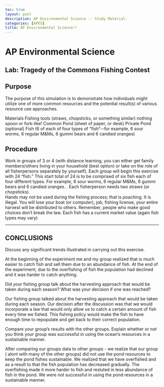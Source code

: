 ```yaml
---
toc: true
layout: post
description: AP Environmental Science -- Study Material.
categories: [APES]
title: AP Environmental Science!!
---
```

# AP Environmental Science

## Lab:  Tragedy of the Commons Fishing Contest 


## Purpose
The purpose of this simulation is to demonstrate how individuals might utilize one of more common resources and the potential result(s) of various resource use approaches.

Materials
Fishing tools (straws, chopsticks, or something similar) nothing spoon or fork-like!
Common Pond (sheet of paper, or desk)
Private Pond (optional)
Fish (6 of each of four types of “fish”--for example, 6 sour worms, 6 regular M&Ms, 6 gummi bears and 6 candied oranges)

## Procedure

Work in groups of 3 or 4 (with distance learning, you can either get family members/others living in your household (best option) or take on the role of all fisherpersons separately by yourself).
Each group will begin this exercise with 24 “fish.”  This start total of 24 is to be comprised of six fish each of four different types.  For example, 6 sour worms, 6 regular M&Ms, 6 gummi bears and 6 candied oranges.  .
Each fisherperson needs two straws (or chopsticks).  
Hands may not be used during the fishing process; that is poaching.  It is illegal.  You will lose your boat (or computer), job, fishing license, your entire harvest will be distributed to others.  Remember, people who make good choices don’t break the law.
Each fish has a current market value (again fish types may vary)

---

## CONCLUSIONS

Discuss any significant trends illustrated in carrying out this exercise.

At the beginning of the experiment me and my group realized that is much easier to catch fish and sell them due to an abundance of fish. At the end of the experiment, due to the overfishing of fish the population had declined and it was harder to catch anything.


Did your fishing group talk about the harvesting approach that would be taken during each season?  What was your decision if one was reached?

Our fishing group talked about the harvesting approach that would be taken during each season. Our decision after the discussion was that we would incorporate a law that would only allow us to catch a certain amount of fish every time we fished. This fishing policy would make the fish to have enough time to repopulate and get back to their correct population.


Compare your group’s results with the other groups.  Explain whether or not you think your group was successful in using the ocean’s resources in a sustainable manner.


After comparing our groups data to other groups - we realize that our group ( alont with many of the other groups) did not use the pond resources to keep the pond fishes sustainable. We realized that we have overfished and as a result to that the fish population has decreased gradually. The overfishing made it more harder to fish and resluted in less abundance of fish in the pond. We were not successful in using the pond resources in a sustainable manner.

